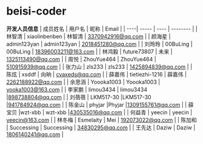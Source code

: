 # beisi-coder

**开发人员信息**
| 成员姓名 | 用户名 | 昵称 | Email |
| ----| ----- | ---- | -------- |
| 林智清 | xiaolinbenben | 林智清 | 3370942916@qq.com |
| 颜海星 | admin123yan | admin123yan | 2018451280@qq.com |
| 刘玲玲 | 00BuLing | 00BuLing | 18396003211@163.com |
| 林鸿毅 | future73807 | 未来 | 1325113490@qq.com |
| 周悦 | ZhouYue464 | ZhouYue464 | 510915939@qq.com |
| 张力山 | zls233 | zls233 | 1425894839@qq.com |
| 陈炫 | xsddf | 向晌 | cvaxeds@qq.com |
| 薛嘉伟 | tietiezhi-1216 | 薛嘉伟 | 2262188922@qq.com |
| 余思涵 | Yoooka1003 | Yoooka1003 | yooka1003@163.com |
| 李家鹏 | limou3434 | limou3434 |898738804@qq.com |
| 刘蓓蓓 | LKM517-30 |LKM517-30 |941784924@qq.com |
| 陈金山 | phyjar |Phyjar |1309155761@qq.com |
| 薛宝贝 |wzt-xbb | wzt-xbb |430535016@qq.com |
| 何益青 | yeecin | yeecin | yeecin@163.com |
| 林冬梅 | Esmelaity | Mei | 192073022@qq.com |
| 陈加和 | Successing | Successing | 34830295@qq.com |
| 王先达 | Daziw | Daziw | 1806140241@qq.com |
